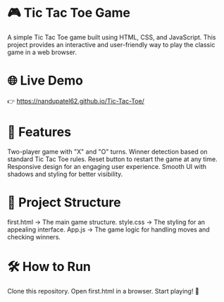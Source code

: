 
# 🎮 Tic Tac Toe Game
A simple Tic Tac Toe game built using HTML, CSS, and JavaScript. This project provides an interactive and user-friendly way to play the classic game in a web browser.

# 🌐 Live Demo
👉 https://nandupatel62.github.io/Tic-Tac-Toe/

# 🚀 Features
Two-player game with "X" and "O" turns.
Winner detection based on standard Tic Tac Toe rules.
Reset button to restart the game at any time.
Responsive design for an engaging user experience.
Smooth UI with shadows and styling for better visibility.
# 📂 Project Structure
first.html → The main game structure.
style.css → The styling for an appealing interface.
App.js → The game logic for handling moves and checking winners.
# 🛠️ How to Run
Clone this repository.
Open first.html in a browser.
Start playing! 🎉
